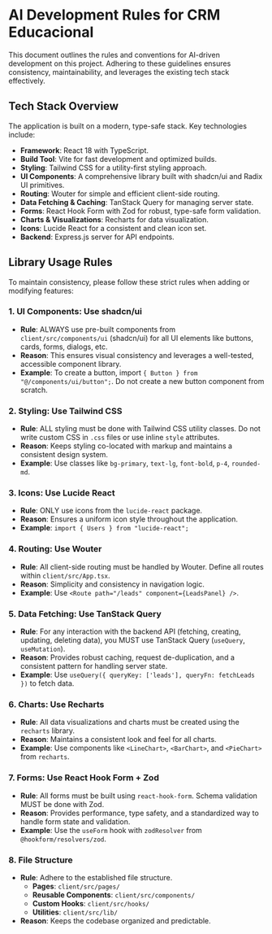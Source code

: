 # AI Development Rules for CRM Educacional

This document outlines the rules and conventions for AI-driven development on this project. Adhering to these guidelines ensures consistency, maintainability, and leverages the existing tech stack effectively.

## Tech Stack Overview

The application is built on a modern, type-safe stack. Key technologies include:

- **Framework**: React 18 with TypeScript.
- **Build Tool**: Vite for fast development and optimized builds.
- **Styling**: Tailwind CSS for a utility-first styling approach.
- **UI Components**: A comprehensive library built with shadcn/ui and Radix UI primitives.
- **Routing**: Wouter for simple and efficient client-side routing.
- **Data Fetching & Caching**: TanStack Query for managing server state.
- **Forms**: React Hook Form with Zod for robust, type-safe form validation.
- **Charts & Visualizations**: Recharts for data visualization.
- **Icons**: Lucide React for a consistent and clean icon set.
- **Backend**: Express.js server for API endpoints.

## Library Usage Rules

To maintain consistency, please follow these strict rules when adding or modifying features:

### 1. UI Components: Use shadcn/ui
- **Rule**: ALWAYS use pre-built components from `client/src/components/ui` (shadcn/ui) for all UI elements like buttons, cards, forms, dialogs, etc.
- **Reason**: This ensures visual consistency and leverages a well-tested, accessible component library.
- **Example**: To create a button, import `{ Button } from "@/components/ui/button";`. Do not create a new button component from scratch.

### 2. Styling: Use Tailwind CSS
- **Rule**: ALL styling must be done with Tailwind CSS utility classes. Do not write custom CSS in `.css` files or use inline `style` attributes.
- **Reason**: Keeps styling co-located with markup and maintains a consistent design system.
- **Example**: Use classes like `bg-primary`, `text-lg`, `font-bold`, `p-4`, `rounded-md`.

### 3. Icons: Use Lucide React
- **Rule**: ONLY use icons from the `lucide-react` package.
- **Reason**: Ensures a uniform icon style throughout the application.
- **Example**: `import { Users } from "lucide-react";`

### 4. Routing: Use Wouter
- **Rule**: All client-side routing must be handled by Wouter. Define all routes within `client/src/App.tsx`.
- **Reason**: Simplicity and consistency in navigation logic.
- **Example**: Use `<Route path="/leads" component={LeadsPanel} />`.

### 5. Data Fetching: Use TanStack Query
- **Rule**: For any interaction with the backend API (fetching, creating, updating, deleting data), you MUST use TanStack Query (`useQuery`, `useMutation`).
- **Reason**: Provides robust caching, request de-duplication, and a consistent pattern for handling server state.
- **Example**: Use `useQuery({ queryKey: ['leads'], queryFn: fetchLeads })` to fetch data.

### 6. Charts: Use Recharts
- **Rule**: All data visualizations and charts must be created using the `recharts` library.
- **Reason**: Maintains a consistent look and feel for all charts.
- **Example**: Use components like `<LineChart>`, `<BarChart>`, and `<PieChart>` from `recharts`.

### 7. Forms: Use React Hook Form + Zod
- **Rule**: All forms must be built using `react-hook-form`. Schema validation MUST be done with Zod.
- **Reason**: Provides performance, type safety, and a standardized way to handle form state and validation.
- **Example**: Use the `useForm` hook with `zodResolver` from `@hookform/resolvers/zod`.

### 8. File Structure
- **Rule**: Adhere to the established file structure.
  - **Pages**: `client/src/pages/`
  - **Reusable Components**: `client/src/components/`
  - **Custom Hooks**: `client/src/hooks/`
  - **Utilities**: `client/src/lib/`
- **Reason**: Keeps the codebase organized and predictable.